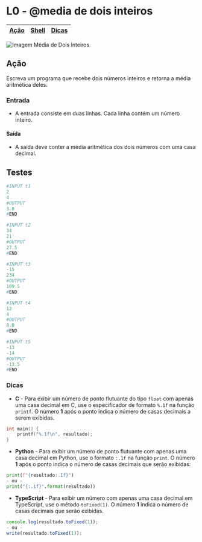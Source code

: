 # L0 - @media de dois inteiros

[Ação](#ação) | [Shell](#shell) | [Dicas](#dicas)
-- | -- | --

![Imagem Média de Dois Inteiros](cover.jpg)

## Ação

Escreva um programa que recebe dois números inteiros e retorna a média aritmética
deles.

### Entrada

- A entrada consiste em duas linhas. Cada linha contém um número inteiro.

#### Saída

- A saída deve conter a média aritmética dos dois números com uma casa decimal.

## Testes

```py
#INPUT t1
2
4
#OUTPUT
3.0
#END
```

```py
#INPUT t2
34
21
#OUTPUT
27.5
#END
```

```py
#INPUT t3
-15
234
#OUTPUT
109.5
#END
```

```py
#INPUT t4
12
4
#OUTPUT
8.0
#END
```

```py
#INPUT t5
-13
-14
#OUTPUT
-13.5
#END
```

### Dicas

- **C** - Para exibir um número de ponto flutuante do tipo `float` com apenas uma casa decimal em C, use o especificador de formato `%.1f` na função `printf`. O número **1** após o ponto indica o número de casas decimais a serem exibidas.

``` c
int main() {
    printf("%.1f\n", resultado);
}
```

- **Python** - Para exibir um número de ponto flutuante com apenas uma casa decimal em Python, use o formato `:.1f` na função `print`. O número **1** após o ponto indica o número de casas decimais que serão exibidas:

``` python
print(f"{resultado:.1f}")
- ou -
print("{:.1f}".format(resultado))
```

- **TypeScript** - Para exibir um número com apenas uma casa decimal em TypeScript, use o método `toFixed(1)`. O número **1** indica o número de casas decimais que serão exibidas.

``` ts
console.log(resultado.toFixed(1)); 
- ou -
write(resultado.toFixed(1));
```
